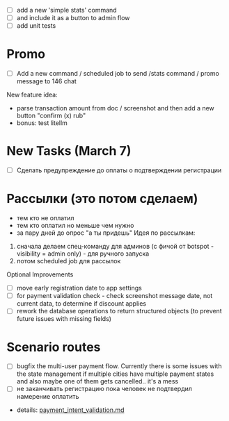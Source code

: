 - [ ] add a new 'simple stats' command
- [ ] and include it as a button to admin flow
- [ ] add unit tests

# Promo
- [ ] Add a new command / scheduled job to send /stats command / promo message to 146 chat

New feature idea:
- parse transaction amount from doc / screenshot and then add a new button "confirm (x) rub"
- bonus: test litellm

# New Tasks (March 7)
- [ ] Сделать предупреждение до оплаты о подтверждении регистрации

# Рассылки (это потом сделаем)
- тем кто не оплатил
- тем кто оплатил но меньше чем нужно
- за пару дней до опрос "а ты придешь"
Идея по рассылкам:
1) сначала делаем спец-команду для админов (с фичой от botspot - visibility = admin only) - для ручного запуска
2) потом scheduled job для рассылок

Optional Improvements
- [ ] move early registration date to app settings
- [ ] for payment validation check - check screenshot message date, not current data, to determine if discount applies
- [ ] rework the database operations to return structured objects (to prevent future issues with missing fields)

# Scenario routes
- [ ] bugfix the multi-user payment flow. Currently there is some issues with the state management if multiple cities have multiple payment states and also maybe one of them gets cancelled.. it's a mess
- [ ]  не заканчивать регистрацию пока человек не подтвердил намерение оплатить
  - details: [payment_intent_validation.md](payment_intent_validation.md)

